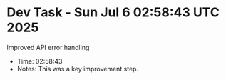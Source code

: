 # Dev Task - Sun Jul  6 02:58:43 UTC 2025
Improved API error handling
- Time: 02:58:43
- Notes: This was a key improvement step.
